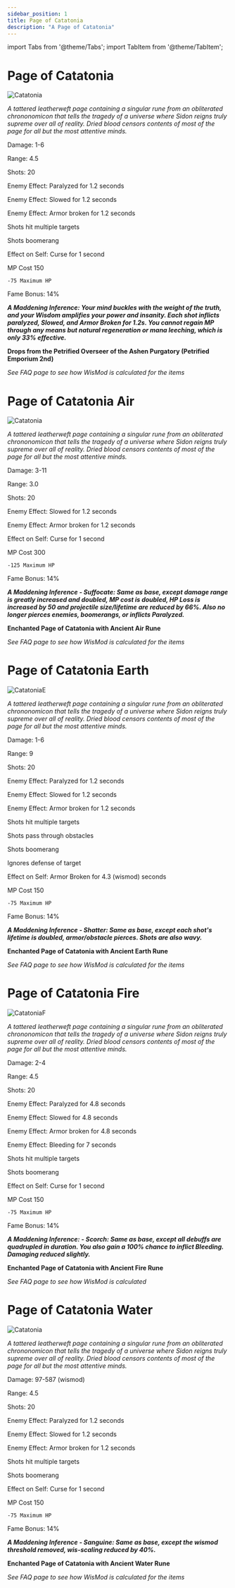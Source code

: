 ```yaml
---
sidebar_position: 1
title: Page of Catatonia
description: "A Page of Catatonia"
---
```


import Tabs from '@theme/Tabs';
import TabItem from '@theme/TabItem';

<Tabs>
  <TabItem value="Page of Catatonia" label="Page of Catatonia" default>

# Page of Catatonia

![Catatonia](https://vwiki.valorserver.com/api/item/picture/page%20of%20catatonia)

<i>A tattered leatherweft page containing a singular rune from an obliterated chrononomicon that tells the tragedy of a universe where Sidon reigns truly supreme over all of reality. Dried blood censors contents of most of the page for all but the most attentive minds.</i>

Damage: 1-6

Range: 4.5

Shots: 20

Enemy Effect: Paralyzed for 1.2 seconds

Enemy Effect: Slowed for 1.2 seconds

Enemy Effect: Armor broken for 1.2 seconds

Shots hit multiple targets

Shots boomerang

Effect on Self: Curse for 1 second

MP Cost 150

    -75 Maximum HP

Fame Bonus: 14% 

***A Maddening Inference: Your mind buckles with the weight of the truth, and your Wisdom amplifies your power and insanity. Each shot inflicts paralyzed, Slowed, and Armor Broken for 1.2s. You cannot regain MP through any means but natural regeneration or mana leeching, which is only 33% effective.***

**Drops from the Petrified Overseer of the Ashen Purgatory (Petrified Emporium 2nd)**

*See FAQ page to see how WisMod is calculated for the items*

  </TabItem>
  <TabItem value="Air" label="Air">

# Page of Catatonia Air

![Catatonia](https://vwiki.valorserver.com/api/item/picture/page%20of%20catatonia%20air)

<i>A tattered leatherweft page containing a singular rune from an obliterated chrononomicon that tells the tragedy of a universe where Sidon reigns truly supreme over all of reality. Dried blood censors contents of most of the page for all but the most attentive minds.</i>

Damage: 3-11

Range: 3.0

Shots: 20

Enemy Effect: Slowed for 1.2 seconds

Enemy Effect: Armor broken for 1.2 seconds

Effect on Self: Curse for 1 second

MP Cost 300

    -125 Maximum HP

Fame Bonus: 14% 

***A Maddening Inference - Suffocate: Same as base, except damage range is greatly increased and doubled, MP cost is doubled, HP Loss is increased by 50 and projectile size/lifetime are reduced by 66%. Also no longer pierces enemies, boomerangs, or inflicts Paralyzed.***

**Enchanted Page of Catatonia with Ancient Air Rune**

*See FAQ page to see how WisMod is calculated for the items* 

  </TabItem>
  <TabItem value="Earth" label="Earth">

# Page of Catatonia Earth

![CatatoniaE](https://vwiki.valorserver.com/api/item/picture/page%20of%20catatonia%20earth)

<i>A tattered leatherweft page containing a singular rune from an obliterated chrononomicon that tells the tragedy of a universe where Sidon reigns truly supreme over all of reality. Dried blood censors contents of most of the page for all but the most attentive minds.</i>

Damage: 1-6

Range: 9

Shots: 20

Enemy Effect: Paralyzed for 1.2 seconds

Enemy Effect: Slowed for 1.2 seconds

Enemy Effect: Armor broken for 1.2 seconds

Shots hit multiple targets

Shots pass through obstacles

Shots boomerang

Ignores defense of target

Effect on Self: Armor Broken for 4.3 (wismod) seconds

MP Cost 150

    -75 Maximum HP

Fame Bonus: 14% 

***A Maddening Inference - Shatter: Same as base, except each shot's lifetime is doubled, armor/obstacle pierces. Shots are also wavy.***

**Enchanted Page of Catatonia with Ancient Earth Rune**

*See FAQ page to see how WisMod is calculated for the items*

  </TabItem>
  <TabItem value="Fire" label="Fire">

# Page of Catatonia Fire

![CatatoniaF](https://vwiki.valorserver.com/api/item/picture/page%20of%20catatonia%20fire)

<i>A tattered leatherweft page containing a singular rune from an obliterated chrononomicon that tells the tragedy of a universe where Sidon reigns truly supreme over all of reality. Dried blood censors contents of most of the page for all but the most attentive minds.</i>

Damage: 2-4

Range: 4.5

Shots: 20

Enemy Effect: Paralyzed for 4.8 seconds

Enemy Effect: Slowed for 4.8 seconds

Enemy Effect: Armor broken for 4.8 seconds

Enemy Effect: Bleeding for 7 seconds

Shots hit multiple targets

Shots boomerang

Effect on Self: Curse for 1 second

MP Cost 150

    -75 Maximum HP

Fame Bonus: 14% 

***A Maddening Inference: - Scorch: Same as base, except all debuffs are quadrupled in duration. You also gain a 100% chance to inflict Bleeding. Damaging reduced slightly.***

**Enchanted Page of Catatonia with Ancient Fire Rune**

*See FAQ page to see how WisMod is calculated*

  </TabItem>
  <TabItem value="Water" label="Water">

# Page of Catatonia Water

![Catatonia](https://vwiki.valorserver.com/api/item/picture/page%20of%20catatonia%20water)

<i>A tattered leatherweft page containing a singular rune from an obliterated chrononomicon that tells the tragedy of a universe where Sidon reigns truly supreme over all of reality. Dried blood censors contents of most of the page for all but the most attentive minds.</i>

Damage: 97-587 (wismod)

Range: 4.5

Shots: 20

Enemy Effect: Paralyzed for 1.2 seconds

Enemy Effect: Slowed for 1.2 seconds

Enemy Effect: Armor broken for 1.2 seconds

Shots hit multiple targets

Shots boomerang

Effect on Self: Curse for 1 second

MP Cost 150

    -75 Maximum HP

Fame Bonus: 14% 

***A Maddening Inference - Sanguine: Same as base, except the wismod threshold removed, wis-scaling reduced by 40%.***

**Enchanted Page of Catatonia with Ancient Water Rune**

*See FAQ page to see how WisMod is calculated for the items*

  </TabItem>
</Tabs>
